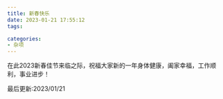```yaml
---
title: 新春快乐
date: 2023-01-21 17:55:12
tags:

categories:
- 杂项
---
```

在此2023新春佳节来临之际，祝福大家新的一年身体健康，阖家幸福，工作顺利，事业进步！

最后更新:2023/01/21
